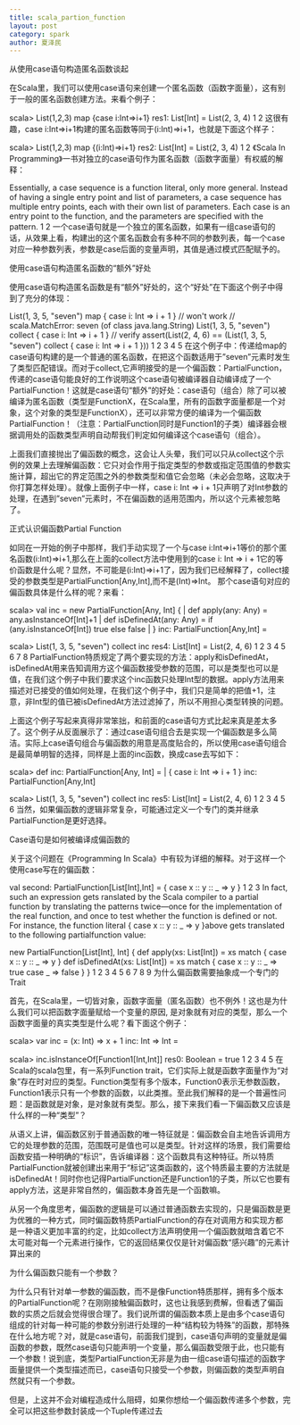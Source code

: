 ```yaml
---
title: scala_partion_function
layout: post
category: spark
author: 夏泽民
---
```

<!-- more -->
从使用case语句构造匿名函数谈起

在Scala里，我们可以使用case语句来创建一个匿名函数（函数字面量），这有别于一般的匿名函数创建方法。来看个例子：

scala> List(1,2,3) map {case i:Int=>i+1}
res1: List[Int] = List(2, 3, 4)
1
2
这很有趣，case i:Int=>i+1构建的匿名函数等同于(i:Int)=>i+1，也就是下面这个样子：

scala> List(1,2,3) map {(i:Int)=>i+1}
res2: List[Int] = List(2, 3, 4)
1
2
《Scala In Programming》一书对独立的case语句作为匿名函数（函数字面量）有权威的解释：

Essentially, a case sequence is a function literal, only more general. Instead of having a single entry point and list of parameters, a case sequence has multiple entry points, each with their own list of parameters. Each case is an entry point to the function, and the parameters are specified with the pattern. 
1
2
一个case语句就是一个独立的匿名函数，如果有一组case语句的话，从效果上看，构建出的这个匿名函数会有多种不同的参数列表，每一个case对应一种参数列表，参数是case后面的变量声明，其值是通过模式匹配赋予的。

使用case语句构造匿名函数的“额外”好处

使用case语句构造匿名函数是有“额外”好处的，这个“好处”在下面这个例子中得到了充分的体现：

List(1, 3, 5, "seven") map { case i: Int => i + 1 } // won't work
// scala.MatchError: seven (of class java.lang.String)
List(1, 3, 5, "seven") collect { case i: Int => i + 1 }
// verify
assert(List(2, 4, 6) == (List(1, 3, 5, "seven") collect { case i: Int => i + 1 }))
1
2
3
4
5
在这个例子中：传递给map的case语句构建的是一个普通的匿名函数，在把这个函数适用于”seven”元素时发生了类型匹配错误。而对于collect,它声明接受的是一个偏函数：PartialFunction，传递的case语句能良好的工作说明这个case语句被编译器自动编译成了一个PartialFunction！这就是case语句“额外”的好处：case语句（组合）除了可以被编译为匿名函数（类型是FunctionX，在Scala里，所有的函数字面量都是一个对象，这个对象的类型是FunctionX），还可以非常方便的编译为一个偏函数PartialFunction！（注意：PartialFunction同时是Function1的子类）编译器会根据调用处的函数类型声明自动帮我们判定如何编译这个case语句（组合）。

上面我们直接抛出了偏函数的概念，这会让人头晕，我们可以只从collect这个示例的效果上去理解偏函数：它只对会作用于指定类型的参数或指定范围值的参数实施计算，超出它的界定范围之外的参数类型和值它会忽略（未必会忽略，这取决于你打算怎样处理）。就像上面例子中一样，case i: Int => i + 1只声明了对Int参数的处理，在遇到”seven”元素时，不在偏函数的适用范围内，所以这个元素被忽略了。

正式认识偏函数Partial Function

如同在一开始的例子中那样，我们手动实现了一个与case i:Int=>i+1等价的那个匿名函数(i:Int)=>i+1,那么在上面的collect方法中使用到的case i: Int => i + 1它的等价函数是什么呢？显然，不可能是(i:Int)=>i+1了，因为我们已经解释了，collect接受的参数类型是PartialFunction[Any,Int],而不是(Int)=>Int。 那个case语句对应的偏函数具体是什么样的呢？来看：

scala> val inc = new PartialFunction[Any, Int] {
     | def apply(any: Any) = any.asInstanceOf[Int]+1
     | def isDefinedAt(any: Any) = if (any.isInstanceOf[Int]) true else false
     | }
inc: PartialFunction[Any,Int] = <function1>

scala> List(1, 3, 5, "seven") collect inc
res4: List[Int] = List(2, 4, 6)
1
2
3
4
5
6
7
8
PartialFunction特质规定了两个要实现的方法：apply和isDefinedAt，isDefinedAt用来告知调用方这个偏函数接受参数的范围，可以是类型也可以是值，在我们这个例子中我们要求这个inc函数只处理Int型的数据。apply方法用来描述对已接受的值如何处理，在我们这个例子中，我们只是简单的把值+1，注意，非Int型的值已被isDefinedAt方法过滤掉了，所以不用担心类型转换的问题。

上面这个例子写起来真得非常笨拙，和前面的case语句方式比起来真是差太多了。这个例子从反面展示了：通过case语句组合去是实现一个偏函数是多么简洁。实际上case语句组合与偏函数的用意是高度贴合的，所以使用case语句组合是最简单明智的选择，同样是上面的inc函数，换成case去写如下：

scala> def inc: PartialFunction[Any, Int] =
     | { case i: Int => i + 1 }
inc: PartialFunction[Any,Int]

scala> List(1, 3, 5, "seven") collect inc
res5: List[Int] = List(2, 4, 6)
1
2
3
4
5
6
当然，如果偏函数的逻辑非常复杂，可能通过定义一个专门的类并继承PartialFunction是更好选择。

Case语句是如何被编译成偏函数的

关于这个问题在《Programming In Scala》中有较为详细的解释。对于这样一个使用case写在的偏函数：

val second: PartialFunction[List[Int],Int] = {
    case x :: y :: _ => y
}
1
2
3
In fact, such an expression gets ranslated by the Scala compiler to a partial function by translating the patterns twice—once for the implementation of the real function, and once to test whether the function is defined or not. For instance, the function literal { case x :: y :: _ => y }above gets translated to the following partialfunction value:

new PartialFunction[List[Int], Int] {
    def apply(xs: List[Int]) = xs match {
        case x :: y :: _ => y
    }
    def isDefinedAt(xs: List[Int]) = xs match {
        case x :: y :: _ => true
        case _ => false
    }
}
1
2
3
4
5
6
7
8
9
为什么偏函数需要抽象成一个专门的Trait

首先，在Scala里，一切皆对象，函数字面量（匿名函数）也不例外！这也是为什么我们可以把函数字面量赋给一个变量的原因, 是对象就有对应的类型，那么一个函数字面量的真实类型是什么呢？看下面这个例子：

scala> var inc = (x: Int) => x + 1
inc: Int => Int = <function1>

scala> inc.isInstanceOf[Function1[Int,Int]]
res0: Boolean = true
1
2
3
4
5
在Scala的scala包里，有一系列Function trait，它们实际上就是函数字面量作为“对象”存在时对应的类型。Function类型有多个版本，Function0表示无参数函数，Function1表示只有一个参数的函数，以此类推。至此我们解释的是一个普遍性问题：是函数就是对象，是对象就有类型。那么，接下来我们看一下偏函数又应该是什么样的一种“类型”？

从语义上讲，偏函数区别于普通函数的唯一特征就是：偏函数会自主地告诉调用方它的处理参数的范围，范围既可是值也可以是类型。针对这样的场景，我们需要给函数安插一种明确的“标识”，告诉编译器：这个函数具有这种特征。所以特质PartialFunction就被创建出来用于“标记”这类函数的，这个特质最主要的方法就是isDefinedAt！同时你也记得PartialFunction还是Function1的子类，所以它也要有apply方法，这是非常自然的，偏函数本身首先是一个函数嘛。

从另一个角度思考，偏函数的逻辑是可以通过普通函数去实现的，只是偏函数是更为优雅的一种方式，同时偏函数特质PartialFunction的存在对调用方和实现方都是一种语义更加丰富的约定，比如collect方法声明使用一个偏函数就暗含着它不太可能对每一个元素进行操作，它的返回结果仅仅是针对偏函数“感兴趣”的元素计算出来的

为什么偏函数只能有一个参数？

为什么只有针对单一参数的偏函数，而不是像Function特质那样，拥有多个版本的PartialFunction呢？在刚刚接触偏函数时，这也让我感到费解，但看透了偏函数的实质之后就会觉得很合理了。我们说所谓的偏函数本质上是由多个case语句组成的针对每一种可能的参数分别进行处理的一种“结构较为特殊”的函数，那特殊在什么地方呢？对，就是case语句，前面我们提到，case语句声明的变量就是偏函数的参数，既然case语句只能声明一个变量，那么偏函数受限于此，也只能有一个参数！说到底，类型PartialFunction无非是为由一组case语句描述的函数字面量提供一个类型描述而已，case语句只接受一个参数，则偏函数的类型声明自然就只有一个参数。

但是，上这并不会对编程造成什么阻碍，如果你想给一个偏函数传递多个参数，完全可以把这些参数封装成一个Tuple传递过去